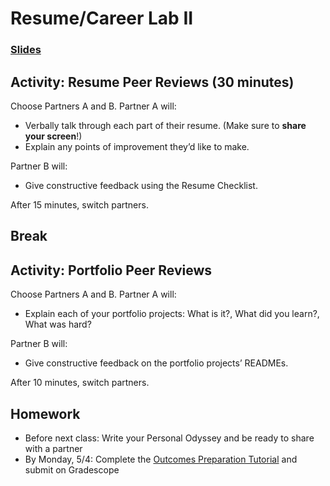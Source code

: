 # Resume/Career Lab II

### [Slides](https://docs.google.com/presentation/d/171zDxUC613Zuumei2IfPvKQ3zA_BTGq5Zn6y36fOc8E/edit)

## Activity: Resume Peer Reviews (30 minutes)

Choose Partners A and B. Partner A will:
- Verbally talk through each part of their resume. (Make sure to **share your screen**!)
- Explain any points of improvement they’d like to make.

Partner B will:
- Give constructive feedback using the Resume Checklist.

After 15 minutes, switch partners.

## Break

## Activity: Portfolio Peer Reviews

Choose Partners A and B. Partner A will:
- Explain each of your portfolio projects: What is it?, What did you learn?, What was hard?

Partner B will:
- Give constructive feedback on the portfolio projects’ READMEs.

After 10 minutes, switch partners.

## Homework

- Before next class: Write your Personal Odyssey and be ready to share with a partner
- By Monday, 5/4: Complete the [Outcomes Preparation Tutorial](https://www.makeschool.com/academy/track/outcomes-preparation-2n8) and submit on Gradescope